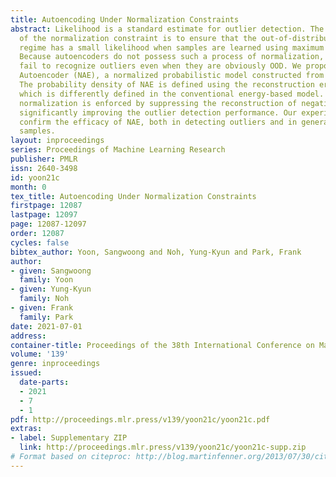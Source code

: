 ```yaml
---
title: Autoencoding Under Normalization Constraints
abstract: Likelihood is a standard estimate for outlier detection. The specific role
  of the normalization constraint is to ensure that the out-of-distribution (OOD)
  regime has a small likelihood when samples are learned using maximum likelihood.
  Because autoencoders do not possess such a process of normalization, they often
  fail to recognize outliers even when they are obviously OOD. We propose the Normalized
  Autoencoder (NAE), a normalized probabilistic model constructed from an autoencoder.
  The probability density of NAE is defined using the reconstruction error of an autoencoder,
  which is differently defined in the conventional energy-based model. In our model,
  normalization is enforced by suppressing the reconstruction of negative samples,
  significantly improving the outlier detection performance. Our experimental results
  confirm the efficacy of NAE, both in detecting outliers and in generating in-distribution
  samples.
layout: inproceedings
series: Proceedings of Machine Learning Research
publisher: PMLR
issn: 2640-3498
id: yoon21c
month: 0
tex_title: Autoencoding Under Normalization Constraints
firstpage: 12087
lastpage: 12097
page: 12087-12097
order: 12087
cycles: false
bibtex_author: Yoon, Sangwoong and Noh, Yung-Kyun and Park, Frank
author:
- given: Sangwoong
  family: Yoon
- given: Yung-Kyun
  family: Noh
- given: Frank
  family: Park
date: 2021-07-01
address:
container-title: Proceedings of the 38th International Conference on Machine Learning
volume: '139'
genre: inproceedings
issued:
  date-parts:
  - 2021
  - 7
  - 1
pdf: http://proceedings.mlr.press/v139/yoon21c/yoon21c.pdf
extras:
- label: Supplementary ZIP
  link: http://proceedings.mlr.press/v139/yoon21c/yoon21c-supp.zip
# Format based on citeproc: http://blog.martinfenner.org/2013/07/30/citeproc-yaml-for-bibliographies/
---
```


